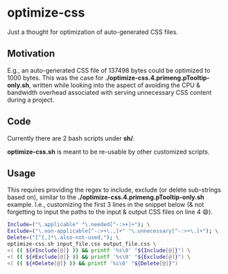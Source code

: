 # optimize-css
Just a thought for optimization of auto-generated CSS files.

## Motivation
E.g., an auto-generated CSS file of 137498 bytes could be optimized to 1000 bytes. This was the case
for **./optimize-css.4.primeng.pTooltip-only.sh**, written while looking into the aspect of avoiding
the CPU & bandwidth overhead associated with serving unnecessary CSS content during a project.

## Code
Currently there are 2 bash scripts under **sh/**.

**optimize-css.sh** is meant to be re-usable by other customized scripts.

## Usage
This requires providing the regex to include, exclude (or delete sub-strings based on), similar to
the **./optimize-css.4.primeng.pTooltip-only.sh** example. I.e., customizing the first 3 lines in
the snippet below (& not forgetting to input the paths to the input & output CSS files on line 4
:smile:).

```bash
Include=("\.applicable" "\.needed[^-:>+]+"); \
Exclude=("\.non-applicable[^-:>+\.,]+" "\.unnecessary[^-:>+\.]+"); \
Delete=("[^{,]*\.also-not-used,"); \
optimize-css.sh input_file.css output_file.css \
<( (( ${#Include[@]} )) && printf '%s\0' "${Include[@]}") \
<( (( ${#Exclude[@]} )) && printf '%s\0' "${Exclude[@]}") \
<( (( ${#Delete[@]} )) && printf '%s\0' "${Delete[@]}")
```
